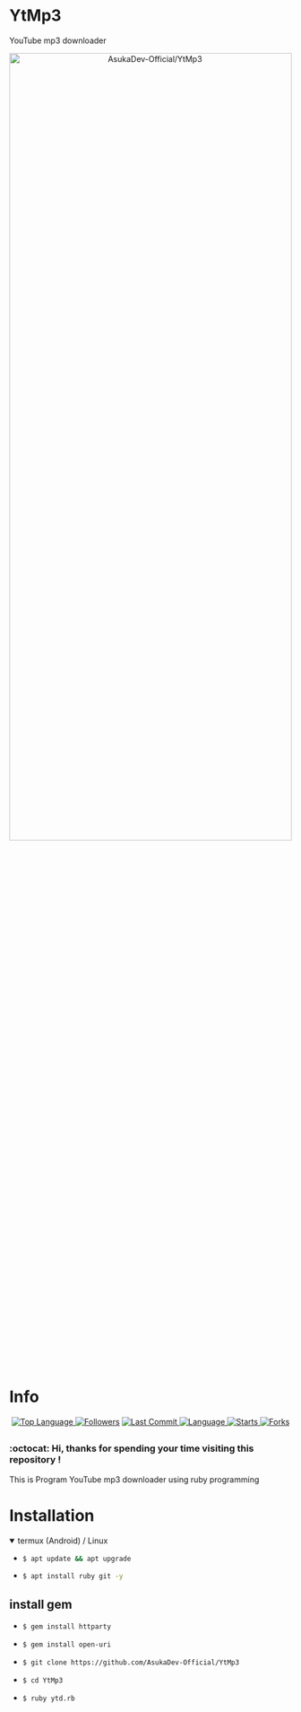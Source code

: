 # YtMp3
YouTube mp3 downloader

<p align="center">
  <a name="top" href="#octocat-hi-there-thanks-for-visiting-">
     <img alt="AsukaDev-Official/YtMp3" height="60%" width="100%" src="Screenshot_20210420-003028078.jpg"/>
  </a>
</p>

# Info

<p align="center">

 <a href="https://github.com/AsukaDev-Official">
    <img alt="Top Language" src="https://img.shields.io/github/languages/top/AsukaDev-Official/YtMp3.svg"/>
  </a>
<a href="https://github.com/AsukaDev-Official/followers">
  <img title="Followers" src="https://img.shields.io/github/followers/AsukaDev-Official?label=Followers&color=blue&style=flat-square"></a>
<a href="https://github.com/AsukaDev-Official/Anime-Tracker/stargazers/">
<a href="https://github.com/AsukaDev-Official">
  <img alt="Last Commit" src="https://img.shields.io/github/last-commit/AsukaDev-Official/YtMp3.svg"/>
</a>
<a href="https://github.com/AsukaDev-Official">
  <img alt="Language" src="https://img.shields.io/github/languages/count/AsukaDev-Official/YtMp3.svg"/>
</a>
<a href="https://github.com/AsukaDev-Official">
  <img alt="Starts" src="https://img.shields.io/github/stars/AsukaDev-Official/YtMp3.svg"/>
</a>
<a href="https://github.com/AsukaDev-Official">
  <img alt="Forks" src="https://img.shields.io/github/forks/AsukaDev-Official/YtMp3.svg"/>
</a>
</div>
</p>

##
### :octocat: Hi, thanks for spending your time visiting this repository !
<p>
This is Program YouTube mp3 downloader using ruby programming
</p>


# Installation
<details open>
<summary> termux (Android) / Linux</summary>

- ```bash
  $ apt update && apt upgrade
  ```

- ```bash
  $ apt install ruby git -y
  ```

## install gem
- ```bash
  $ gem install httparty
  ```

- ```bash
  $ gem install open-uri
  ```

- ```bash
  $ git clone https://github.com/AsukaDev-Official/YtMp3
  ```

- ```bash
  $ cd YtMp3
  ```

- ```bash
  $ ruby ytd.rb
  ```
